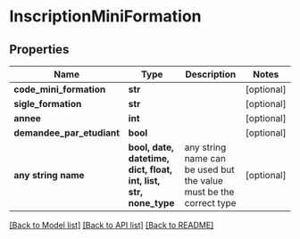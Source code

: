 # InscriptionMiniFormation


## Properties
Name | Type | Description | Notes
------------ | ------------- | ------------- | -------------
**code_mini_formation** | **str** |  | [optional] 
**sigle_formation** | **str** |  | [optional] 
**annee** | **int** |  | [optional] 
**demandee_par_etudiant** | **bool** |  | [optional] 
**any string name** | **bool, date, datetime, dict, float, int, list, str, none_type** | any string name can be used but the value must be the correct type | [optional]

[[Back to Model list]](../README.md#documentation-for-models) [[Back to API list]](../README.md#documentation-for-api-endpoints) [[Back to README]](../README.md)


